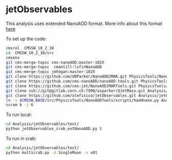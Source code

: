 # jetObservables

This analysis uses extended NanoAOD format. More info about this format [here](https://twiki.cern.ch/twiki/bin/view/CMS/JetMET/JMARNanoAODv1)

To set up the code:
```bash
cmsrel  CMSSW_10_2_10
cd  CMSSW_10_2_10/src
cmsenv
git cms-merge-topic cms-nanoAOD:master-102X
git cms-merge-topic  cmantill:lsfinNanoAOD
git cms-merge-topic jmhogan:master-102X
git clone https://github.com/UBParker/NanoAODJMAR.git PhysicsTools/NanoAODJMAR
git clone https://github.com/cms-nanoAOD/nanoAOD-tools.git PhysicsTools/NanoAODTools
git clone https://github.com/cms-jet/NanoAODJMARTools.git PhysicsTools/NanoAODJMARTools
git clone ssh://git@gitlab.cern.ch:7999/asparker/QJetMass.git Analysis/QJetMass
git clone https://github.com/alefisico/jetObservables.git Analysis/jetObservables
ln -s $CMSSW_BASE/src/PhysicsTools/NanoAODTools/scripts/haddnano.py Analysis/jetObservables/test/
scram b -j 6
```

To run local:
```bash
cd Analysis/jetObservables/test/
python jetObservables_crab_extNanoAOD.py 1
```

To run in crab:
```bash
cd Analysis/jetObservables/test/
python multicrab.py -d SingleMuon -v v01
```
